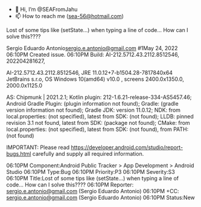 - 👋 Hi, I’m @SEAFromJahu
- 📫 How to reach me (sea-56@hotmail.com)

<!---
SEAFromJahu/SEAFromJahu is a ✨ special ✨ repository because its `README.md` (this file) appears on your GitHub profile.
You can click the Preview link to take a look at your changes.
--->
Lost of some tips like (setState...) when typing a line of code... How can I solve this????

Sergio Eduardo Antonio<sergio.e.antonio@gmail.com> #1May 24, 2022 06:10PM
Created issue.
06:10PM
Build: AI-212.5712.43.2112.8512546, 202204281627,

AI-212.5712.43.2112.8512546, JRE 11.0.12+7-b1504.28-7817840x64 JetBrains s.r.o, OS Windows 10(amd64) v10.0 , screens 2400.0x1350.0, 2000.0x1125.0

AS: Chipmunk | 2021.2.1; Kotlin plugin: 212-1.6.21-release-334-AS5457.46; Android Gradle Plugin: (plugin information not found); Gradle: (gradle version information not found); Gradle JDK: version 11.0.12; NDK: from local.properties: (not specified), latest from SDK: (not found); LLDB: pinned revision 3.1 not found, latest from SDK: (package not found); CMake: from local.properties: (not specified), latest from SDK: (not found), from PATH: (not found)

IMPORTANT: Please read https://developer.android.com/studio/report-bugs.html carefully and supply all required information.

06:10PM
Component:​Android Public Tracker > App Development > Android Studio
06:10PM
Type:​Bug
06:10PM
Priority:​P3
06:10PM
Severity:​S3
06:10PM
Title:​Lost of some tips like (setState...) when typing a line of code... How can I solve this????
06:10PM
Reporter:​<none>      sergio.e.antonio@gmail.com (Sergio Eduardo Antonio)
06:10PM
+CC:​sergio.e.antonio@gmail.com (Sergio Eduardo Antonio)
06:10PM
Status:​New
